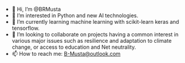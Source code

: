 - 👋 Hi, I’m @BRMusta
- 👀 I’m interested in Python and new AI technologies.
- 🌱 I’m currently learning machine learning with scikit-learn keras and tensorflow.
- 💞️ I’m looking to collaborate on projects having a common interest in various major issues such as resilience and adaptation to climate change, or access to education and Net neutrality.
- 📫 How to reach me: B-Musta@outlook.com

<!---
BRMusta/BRMusta is a ✨ special ✨ repository because its `README.md` (this file) appears on your GitHub profile.
You can click the Preview link to take a look at your changes.
--->
